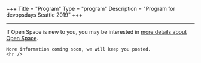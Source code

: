 +++
Title = "Program"
Type = "program"
Description = "Program for devopsdays Seattle 2019"
+++

<div class = "row">
  <div class = "col">
    <hr />
    If Open Space is new to you, you may be interested in <a href="/pages/open-space-format">more details about Open Space</a>.

    More information coming soon, we will keep you posted.
    <hr />
  </div>
</div>
